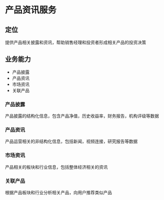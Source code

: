 # 产品资讯服务 
##  定位    
提供产品相关披露和资讯，帮助销售经理和投资者形成相关产品的投资决策

## 业务能力  
* 产品披露
* 产品资讯
* 市场资讯
* 关联产品

### 产品披露  
产品披露的结构化信息，包含产品净值，历史收益率，财务报告，机构评级等数据

### 产品资讯
产品运营相关的非结构化信息，包括新闻，视频连接，研究报告等数据

### 市场资讯
产品相关的板块和行业信息，包括整体经济相关的资讯

### 关联产品
根据产品板块和行业分析相关产品，向用户推荐类似产品